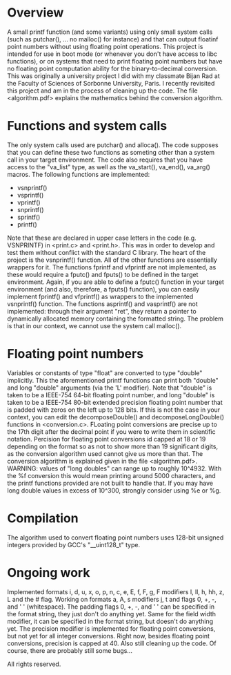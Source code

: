 # Overview
A small printf function (and some variants) using only small system calls (such as putchar(), ... no malloc() for instance) and that can output floatinf point numbers without using floating point operations. This project is intended for use in boot mode (or whenever you don't have access to libc functions), or on systems that need to print floating point numbers but have no floating point computation ability for the binary-to-decimal conversion.
This was originally a university project I did with my classmate Bijan Rad at the Faculty of Sciences of Sorbonne University, Paris.
I recently revisited this project and am in the process of cleaning up the code.
The file <algorithm.pdf> explains the mathematics behind the conversion algorithm.

# Functions and system calls
The only system calls used are putchar() and alloca(). The code supposes that you can define these two functions as someting other than a system call in your target environment. The code also requires that you have access to the "va_list" type, as well as the va_start(), va_end(), va_arg() macros.
The following functions are implemented:
- vsnprintf()
- vsprintf()
- vprintf()
- snprintf()
- sprintf()
- printf()

Note that these are declared in upper case letters in the code (e.g. VSNPRINTF) in <print.c> and <print.h>. This was in order to develop and test them without conflict with the standard C library.
The heart of the project is the vsnprintf() function. All of the other functions are essentially wrappers for it.
The functions fprintf and vfprintf are not implemented, as these would require a fputc() and fputs() to be defined in the target environment. Again, if you are able to define a fputc() function in your target environment (and also, therefore, a fputs() function), you can easily implement fprintf() and vfprintf() as wrappers to the implemented vsnprintf() function.
The functions asprintf() and vasprintf() are not implemented: through their argument "ret", they return a pointer to dynamically allocated memory containing the formatted string. The problem is that in our context, we cannot use the system call malloc().

# Floating point numbers
Variables or constants of type "float" are converted to type "double" implicitly.
This the aforementioned printf functions can print both "double" and long "double" arguments (via the 'L' modifier).
Note that "double" is taken to be a IEEE-754 64-bit floating point number, and long "double" is taken to be a IEEE-754 80-bit extended precision floating point number that is padded with zeros on the left up to 128 bits. If this is not the case in your context, you can edit the decomposeDouble() and decomposeLongDouble() functions in <conversion.c>.
FLoating point conversions are precise up to the 17th digit after the decimal point if you were to write them in scientific notation.
Percision for floating point conversions id capped at 18 or 19 depending on the format so as not to show more than 19 significant digits, as the conversion algorithm used cannot give us more than that.
The conversion algorithm is explained given in the file <algorithm.pdf>.
WARNING: values of "long doubles" can range up to roughly 10^4932. With the %f conversion this would mean printing around 5000 characters, and the printf functions provided are not built to handle that. If you may have long double values in excess of 10^300, strongly consider using %e or %g.

# Compilation
The algorithm used to convert floating point numbers uses 128-bit unsigned integers provided by GCC's "__uint128_t" type.

# Ongoing work
Implemented formats  i, d, u, x, o, p, n, c, e, E, f, F, g, F  modifiers l, ll, h, hh, z, L  and the  #  flag.
Working on formats  a, A, s  modifiers j, t and flags  0, +, -, and ' ' (whitespace).
The padding flags  0, +, -, and ' '  can be specified in the format string, they just don't do anything yet.
Same for the field width modifier, it can be specified in the format string, but doesn't do anything yet.
The precision modifier is implemented for floating point conversions, but not yet for all integer conversions.
Right now, besides floating point conversions, precision is capped at 40.
Also still cleaning up the code.
Of course, there are probably still some bugs...


All rights reserved.
